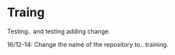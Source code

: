Traing
=======

Testing..
and testing adding change.
 
 16/12-14: Change the name of the repository to.. training.
